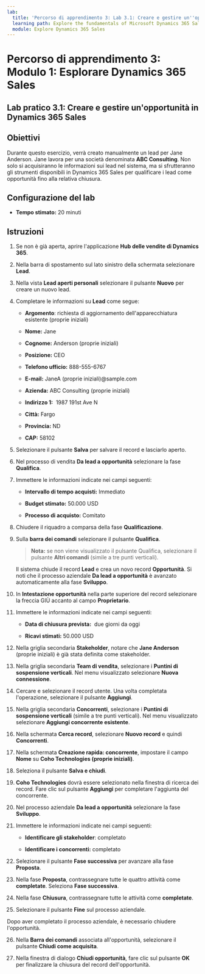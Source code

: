 ```yaml
---
lab:
  title: 'Percorso di apprendimento 3: Lab 3.1: Creare e gestire un''opportunità in Dynamics 365 Sales'
  learning path: Explore the fundamentals of Microsoft Dynamics 365 Sales
  module: Explore Dynamics 365 Sales
---
```



Percorso di apprendimento 3: Modulo 1: Esplorare Dynamics 365 Sales
========================

## Lab pratico 3.1: Creare e gestire un'opportunità in Dynamics 365 Sales 

## Obiettivi

Durante questo esercizio, verrà creato manualmente un lead per Jane Anderson. Jane lavora per una società denominata **ABC Consulting**. Non solo si acquisiranno le informazioni sui lead nel sistema, ma si sfrutteranno gli strumenti disponibili in Dynamics 365 Sales per qualificare i lead come opportunità fino alla relativa chiusura.

## Configurazione del lab

  - **Tempo stimato:** 20 minuti

## Istruzioni

1. Se non è già aperta, aprire l'applicazione **Hub delle vendite di Dynamics 365**.

2. Nella barra di spostamento sul lato sinistro della schermata selezionare **Lead**.

3. Nella vista **Lead aperti personali** selezionare il pulsante **Nuovo** per creare un nuovo lead.

4. Completare le informazioni su **Lead** come segue:

    - **Argomento**: richiesta di aggiornamento dell'apparecchiatura esistente (proprie iniziali)

    - **Nome:** Jane

    - **Cognome:** Anderson (proprie iniziali)

    - **Posizione:** CEO

    - **Telefono ufficio:** 888-555-6767

    - **E-mail:** JaneA (proprie iniziali)@sample.com

    - **Azienda:** ABC Consulting (proprie iniziali)

    - **Indirizzo 1:**  1987 191st Ave N

    - **Città:** Fargo

    - **Provincia:** ND

    - **CAP:** 58102

5. Selezionare il pulsante **Salva** per salvare il record e lasciarlo aperto.

6. Nel processo di vendita **Da lead a opportunità** selezionare la fase **Qualifica**.

7. Immettere le informazioni indicate nei campi seguenti:

    - **Intervallo di tempo acquisti:** Immediato

    - **Budget stimato:** 50.000 USD

    - **Processo di acquisto:** Comitato

8. Chiudere il riquadro a comparsa della fase **Qualificazione**.

9. Sulla **barra dei comandi** selezionare il pulsante **Qualifica**.

    > **Nota:** se non viene visualizzato il pulsante Qualifica, selezionare il pulsante **Altri comandi** (simile a tre punti verticali).

    Il sistema chiude il record **Lead** e crea un novo record **Opportunità**. Si noti che il processo aziendale **Da lead a opportunità** è avanzato automaticamente alla fase **Sviluppo**.

10. In **Intestazione opportunità** nella parte superiore del record selezionare la freccia GIÙ accanto al campo **Proprietario**.

11. Immettere le informazioni indicate nei campi seguenti:

    - **Data di chiusura prevista:**  due giorni da oggi

    - **Ricavi stimati:** 50.000 USD

12. Nella griglia secondaria **Stakeholder**, notare che **Jane Anderson** (proprie iniziali) è già stata definita come stakeholder.

13. Nella griglia secondaria **Team di vendita**, selezionare i **Puntini di sospensione verticali**. Nel menu visualizzato selezionare **Nuova connessione**.

14. Cercare e selezionare il record utente. Una volta completata l'operazione, selezionare il pulsante **Aggiungi**.

15. Nella griglia secondaria **Concorrenti**, selezionare i **Puntini di sospensione verticali** (simile a tre punti verticali). Nel menu visualizzato selezionare **Aggiungi concorrente esistente**.

16. Nella schermata **Cerca record**, selezionare **Nuovo record** e quindi **Concorrenti**.

17. Nella schermata **Creazione rapida: concorrente**, impostare il campo **Nome** su **Coho Technologies (proprie iniziali)**.

18. Seleziona il pulsante **Salva e chiudi**.

19. **Coho Technologies** dovrà essere selezionato nella finestra di ricerca dei record. Fare clic sul pulsante **Aggiungi** per completare l'aggiunta del concorrente.

20. Nel processo aziendale **Da lead a opportunità** selezionare la fase **Sviluppo**.

21. Immettere le informazioni indicate nei campi seguenti:

    - **Identificare gli stakeholder**: completato

    - **Identificare i concorrenti:** completato

22. Selezionare il pulsante **Fase successiva** per avanzare alla fase **Proposta**.

23. Nella fase **Proposta**, contrassegnare tutte le quattro attività come **completate**. Seleziona **Fase successiva**.

24. Nella fase **Chiusura**, contrassegnare tutte le attività come **completate**.

25. Selezionare il pulsante **Fine** sul processo aziendale.

Dopo aver completato il processo aziendale, è necessario chiudere l'opportunità.

26. Nella **Barra dei comandi** associata all'opportunità, selezionare il pulsante **Chiudi come acquisita**.

27. Nella finestra di dialogo **Chiudi opportunità**, fare clic sul pulsante **OK** per finalizzare la chiusura del record dell'opportunità.
